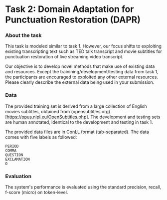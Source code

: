 # Task 2: Domain Adaptation for Punctuation Restoration (DAPR)

### About the task
This task is modeled similar to task 1. 
However, our focus shifts to exploiting existing transcripting text such as TED talk transcript and movie subtitles
for punctuation restoration of live streaming video transcript.

Our objective is to develop novel methods that make use of existing data and resources. Except the trainining/development/testing data from task 1, the participants are encouraged to exploited any other external resources. Please clearly describe the external data being used in your submission.

### Data
The provided training set is derived from a large collection of English movies subtitles, obtained from (opensubtitles.org)[https://opus.nlpl.eu/OpenSubtitles.php]. The development and testing sets are human annotated, identical to the development and testing in task 1. 

The provided data files are in ConLL format (tab-separated). 
The data comes with five labels as followed:

```
PERIOD
COMMA
QUESTION
EXCLAMATION
O
```

### Evaluation

The system's performance is evaluated using the standard precision, recall, f-score (micro) on token-level.

